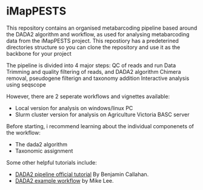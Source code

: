# iMapPESTS

This repository contains an organised metabarcoding pipeline based around the DADA2 algorithm and workflow, as used for analysing metabarcoding data from the iMapPESTS project.
This repostiory has a predeterined directories structure so you can clone the repository and use it as the backbone for your project

The pipeline is divided into 4 major steps:
QC of reads and run Data
Trimming and quality filtering of reads, and DADA2 algorithm
Chimera removal, pseudogene filterign and taxonomy addition
Interactive analysis using seqscope

However, there are 2 seperate workflows and vignettes available:
* Local version for analysis on windows/linux PC
* Slurm cluster version for analysis on Agriculture Victoria BASC server

Before starting, i recommend learning about the individual componenets of the workflow:
* The dada2 algorithm 
* Taxonomic assignment

Some other helpful tutorials include:

* [DADA2 pipeline official tutorial](https://benjjneb.github.io/dada2/tutorial.html) By Benjamin Callahan.
* [DADA2 example workflow](https://astrobiomike.github.io/amplicon/dada2_workflow_ex) by Mike Lee.
